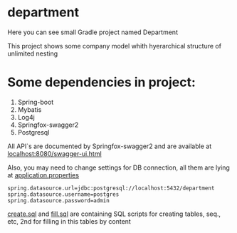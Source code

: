 # department

Here you can see small Gradle project named Department

This project shows some company model whith hyerarchical structure of unlimited nesting

# Some dependencies in project:
1) Spring-boot
2) Mybatis
3) Log4j
4) Springfox-swagger2
5) Postgresql

All API`s are documented by Springfox-swagger2 and are available at [localhost:8080/swagger-ui.html](http://localhost:8080/swagger-ui.html)

Also, you may need to change settings for DB connection, all them are lying at [application.properties](src/main/resources/application.properties) 

```
spring.datasource.url=jdbc:postgresql://localhost:5432/department
spring.datasource.username=postgres
spring.datasource.password=admin
```

[create.sql](SQLs/create.sql) and
[fill.sql](SQLs/fill.sql) are containing SQL scripts for creating tables, seq., etc, 2nd for filling in this tables by content
